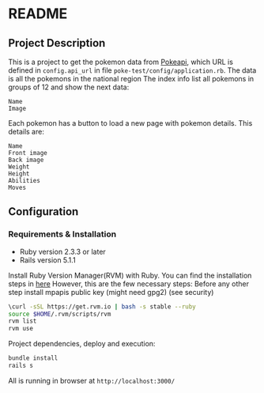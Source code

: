 # README

## Project Description

This is a project to get the pokemon data from [Pokeapi](https://pokeapi.co/), 
which URL is defined in `config.api_url` in file `poke-test/config/application.rb`. 
The data is all the pokemons in the national region
The index info list all pokemons in groups of 12 and show the next data:

	Name
	Image

Each pokemon has a button to load a new page with pokemon details. 
This details are:

	Name
	Front image
	Back image
	Weight
	Height
	Abilities
	Moves


## Configuration

### Requirements & Installation
* Ruby version 2.3.3 or later
* Rails version 5.1.1

Install Ruby Version Manager(RVM) with Ruby. 
You can find the installation steps in [here](https://rvm.io/)
However, this are the few necessary steps:
Before any other step install mpapis public key (might need gpg2) (see security)

```bash
\curl -sSL https://get.rvm.io | bash -s stable --ruby
source $HOME/.rvm/scripts/rvm
rvm list
rvm use
```

Project dependencies, deploy and execution:
```bash
bundle install
rails s
```
All is running in browser at `http://localhost:3000/`
